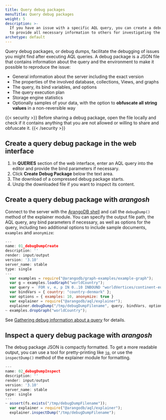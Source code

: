 ```yaml
---
title: Query debug packages
menuTitle: Query debug packages
weight: 5
description: >-
  If you have an issue with a specific AQL query, you can create a debug package
  to provide all necessary information to others for investigating the issue
archetype: default
---
```

Query debug packages, or debug dumps, facilitate the debugging of issues you
might find after executing AQL queries. A debug package is a JSON file that
contains information about the query and the environment to make it possible to
reproduce the issue:

- General information about the server including the exact version
- The properties of the involved database, collections, Views, and graphs
- The query, its bind variables, and options
- The query execution plan
- Storage engine statistics
- Optionally samples of your data, with the option to
  **obfuscate all string values** in a non-reversible way

{{< security >}}
Before sharing a debug package, open the file locally and check if it contains
anything that you are not allowed or willing to share and obfuscate it.
{{< /security >}}

## Create a query debug package in the web interface

1. In **QUERIES** section of the web interface, enter an AQL query into the
   editor and provide the bind parameters if necessary.
2. Click **Create Debug Package** below the text area.
3. The download of a compressed debug package starts.
4. Unzip the downloaded file if you want to inspect its content.

## Create a query debug package with _arangosh_

Connect to the server with the [ArangoDB shell](../../components/tools/arangodb-shell/_index.md) and call
the `debugDump()` method of the explainer module. You can specify the output
file path, the AQL query, any bind parameters if necessary, as well as options
for the query, including two additional options to include sample documents,
`examples` and `anonymize`:

```js
---
name: 01_debugDumpCreate
description: ''
render: input/output
version: '3.10'
server_name: stable
type: single
---
  var examples = require("@arangodb/graph-examples/example-graph");
  var g = examples.loadGraph("worldCountry");
  var query = `FOR v, e, p IN 0..10 INBOUND "worldVertices/continent-europe" GRAPH "worldCountry" FILTER v._key != @country RETURN CONCAT_SEPARATOR(" -- ", p.vertices)`;
  var bindVars = { country: "country-denmark" };
  var options = { examples: 10, anonymize: true }
  var explainer = require("@arangodb/aql/explainer"); 
  explainer.debugDump("/tmp/debugDumpFilename", query, bindVars, options);
~ examples.dropGraph("worldCountry");
```

See [Gathering debug information about a query](../../aql/execution-and-performance/explaining-queries.md#gathering-debug-information-about-a-query)
for details.

## Inspect a query debug package with _arangosh_

The debug package JSON is compactly formatted. To get a more readable output,
you can use a tool for pretty-printing like [`jq`](https://stedolan.github.io/jq/),
or use the `inspectDump()` method of the explainer module for formatting.

```js
---
name: 02_debugDumpInspect
description: ''
render: input/output
version: '3.10'
server_name: stable
type: single
---
~ assert(fs.exists("/tmp/debugDumpFilename"));
  var explainer = require("@arangodb/aql/explainer"); 
  explainer.inspectDump("/tmp/debugDumpFilename");
```
